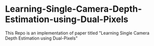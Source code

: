 # Learning-Single-Camera-Depth-Estimation-using-Dual-Pixels
This Repo is an implementation of paper titled "Learning Single Camera Depth Estimation using Dual-Pixels"
